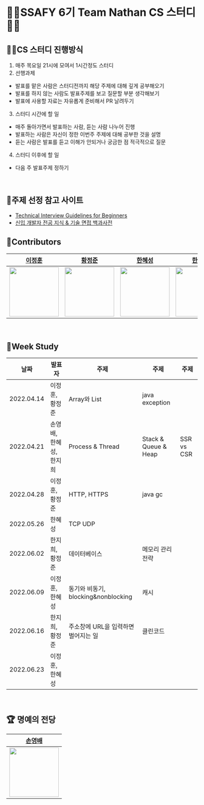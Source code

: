 # 👨‍💻SSAFY 6기 Team Nathan CS 스터디👩‍💻

## 👨‍🏫CS 스터디 진행방식

1. 매주 목요일 21시에 모여서 1시간정도 스터디
2. 선행과제
 - 발표를 맡은 사람은 스터디전까지 해당 주제에 대해 깊게 공부해오기
 - 발표를 하지 않는 사람도 발표주제를 보고 질문할 부분 생각해보기
 - 발표에 사용할 자료는 자유롭게 준비해서 PR 날려두기
3. 스터디 시간에 할 일
 - 매주 돌아가면서 발표하는 사람, 듣는 사람 나누어 진행
 - 발표하는 사람은 자신이 정한 이번주 주제에 대해 공부한 것을 설명
 - 듣는 사람은 발표를 듣고 이해가 안되거나 궁금한 점 적극적으로 질문
4. 스터디 이후에 할 일
 - 다음 주 발표주제 정하기

<br>

## 📑주제 선정 참고 사이트
- [Technical Interview Guidelines for Beginners](https://github.com/JaeYeopHan/Interview_Question_for_Beginner)
- [신입 개발자 전공 지식 & 기술 면접 백과사전](https://github.com/gyoogle/tech-interview-for-developer)

## 🌈Contributors


| **[이정훈](https://github.com/person003333)** | **[황정준](https://github.com/DeerGum)** | **[한혜성](https://github.com/Hyesung-Han)** | **[한지희](https://github.com/g2hhh2ee)** |
| :-----------------: | :-----------------: | :-----------------: | :-----------------: |
| <img src="https://user-images.githubusercontent.com/47655983/156922305-3726e3c9-24ad-4e02-8d31-a9e4f1e0145e.png" width=130px, height=130px> | <img src="https://user-images.githubusercontent.com/47655983/156922316-3daa08a9-072e-482e-9825-7a636972af60.png" width=130px, height=130px> | <img src="https://user-images.githubusercontent.com/47655983/156922329-395e577c-9d2a-49cd-9719-c77184c931e5.png" width=130px, height=130px> | <img src="https://user-images.githubusercontent.com/47655983/156922344-81074208-8874-4d90-b462-392b15472bcd.png" width=130px, height=130px> |

<br>

## 🎯Week Study

| 날짜 | 발표자 | 주제 | 주제 | 주제 |
| :----: | --------------- | ------------- | -------------- | -------------- |
| 2022.04.14 | 이정훈, 황정준 | Array와 List | java exception | |
| 2022.04.21 | 손영배, 한혜성, 한지희 | Process & Thread | Stack & Queue & Heap | SSR vs CSR |
| 2022.04.28 | 이정훈, 황정준 | HTTP, HTTPS | java gc | |
| 2022.05.26 | 한혜성 | TCP UDP | | |
| 2022.06.02 | 한지희, 황정준 | 데이터베이스 | 메모리 관리 전략 | |
| 2022.06.09 | 이정훈, 한혜성 | 동기와 비동기, blocking&nonblocking | 캐시 | |
| 2022.06.16 | 한지희, 황정준 | 주소창에 URL을 입력하면 벌어지는 일|클린코드 | |
| 2022.06.23 | 이정훈, 한혜성 | | | |

<br>

## 🏆 명예의 전당 

| **[손영배](https://github.com/dudqo225)** |
| :-----------------: |
| <img src="https://user-images.githubusercontent.com/47655983/156922166-884ce18e-22ae-413d-97c9-93d5aa072d02.png" width=130px, height=130px> |
